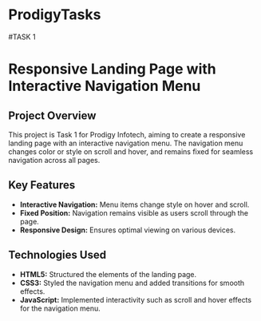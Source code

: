 # ProdigyTasks
#TASK 1
# Responsive Landing Page with Interactive Navigation Menu

## Project Overview
This project is Task 1 for Prodigy Infotech, aiming to create a responsive landing page with an interactive navigation menu. The navigation menu changes color or style on scroll and hover, and remains fixed for seamless navigation across all pages.

## Key Features
- **Interactive Navigation:** Menu items change style on hover and scroll.
- **Fixed Position:** Navigation remains visible as users scroll through the page.
- **Responsive Design:** Ensures optimal viewing on various devices.

## Technologies Used
- **HTML5:** Structured the elements of the landing page.
- **CSS3:** Styled the navigation menu and added transitions for smooth effects.
- **JavaScript:** Implemented interactivity such as scroll and hover effects for the navigation menu.
